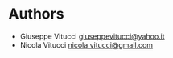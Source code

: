 # Authors

- Giuseppe Vitucci <giuseppevitucci@yahoo.it>
- Nicola Vitucci <nicola.vitucci@gmail.com>
